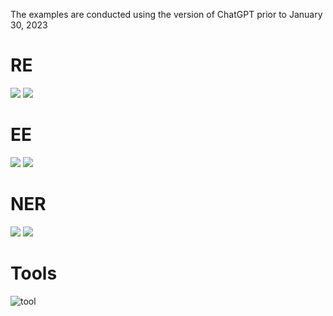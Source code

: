 The examples are conducted using the version of ChatGPT prior to January 30, 2023
# RE
![](RE-1.png)
![](RE-3.png)

# EE
![](EE-1.png)
![](EE-3.png)

# NER
![](NER-3.png)
![](NER-2.png)

# Tools

![tool](RE-chi.gif)
